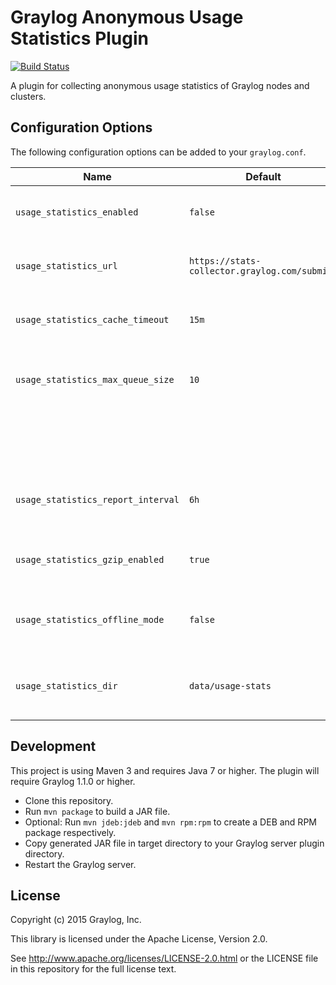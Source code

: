 # Graylog Anonymous Usage Statistics Plugin
[![Build Status](https://travis-ci.org/Graylog2/anonymous-usage-statistics-plugin.svg?branch=master)](https://travis-ci.org/Graylog2/anonymous-usage-statistics-plugin)

A plugin for collecting anonymous usage statistics of Graylog nodes and clusters.


## Configuration Options

The following configuration options can be added to your `graylog.conf`.

| Name                                | Default                                       | Description                                           |
|-------------------------------------|-----------------------------------------------|-------------------------------------------------------|
| `usage_statistics_enabled`          | `false`                                       | Enable publishing usage statistics.                   |
| `usage_statistics_url`              | `https://stats-collector.graylog.com/submit/` | Base URL of the usage statistics service.             |
| `usage_statistics_cache_timeout`    | `15m`                                         | TTL for usage statistics in local cache.              |
| `usage_statistics_max_queue_size`   | `10`                                          | Number of usage statistics data sets to store locally |
|                                     |                                               | if the connection to the web service fails.           |
| `usage_statistics_report_interval`  | `6h`                                          | How often the usage statistics should be reported.    |
| `usage_statistics_gzip_enabled`     | `true`                                        | Enable gzip compression for HTTP requests.            |
| `usage_statistics_offline_mode`     | `false`                                       | Enable offline mode (data is stored on local disk).   |
| `usage_statistics_dir`              | `data/usage-stats`                            | Directory in which data is stored in offline mode.    |


## Development

This project is using Maven 3 and requires Java 7 or higher. The plugin will require Graylog 1.1.0 or higher.

* Clone this repository.
* Run `mvn package` to build a JAR file.
* Optional: Run `mvn jdeb:jdeb` and `mvn rpm:rpm` to create a DEB and RPM package respectively.
* Copy generated JAR file in target directory to your Graylog server plugin directory.
* Restart the Graylog server.


## License

Copyright (c) 2015 Graylog, Inc.

This library is licensed under the Apache License, Version 2.0.

See http://www.apache.org/licenses/LICENSE-2.0.html or the LICENSE file in this repository for the full license text.
